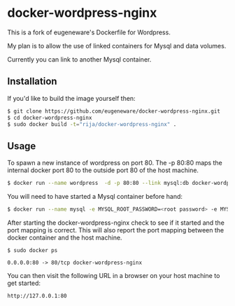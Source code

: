 # docker-wordpress-nginx


This is a fork of eugeneware's Dockerfile for Wordpress.

My plan is to allow the use of linked containers for Mysql and data volumes.

Currently you can link to another Mysql container.


## Installation


If you'd like to build the image yourself then:

```bash
$ git clone https://github.com/eugeneware/docker-wordpress-nginx.git
$ cd docker-wordpress-nginx
$ sudo docker build -t="rija/docker-wordpress-nginx" .
```

## Usage

To spawn a new instance of wordpress on port 80.  The -p 80:80 maps the internal docker port 80 to the outside port 80 of the host machine.

```bash
$ docker run --name wordpress  -d -p 80:80 --link mysql:db docker-wordpress-nginx
```

You will need to have started a Mysql container before hand:

```bash
$ docker run --name mysql -e MYSQL_ROOT_PASSWORD=<root password> -e MYSQL_DATABASE=wordpress -e MYSQL_USER=<user name> -e MYSQL_PASSWORD=<user password> -d mysql:5.5.42
```


After starting the docker-wordpress-nginx check to see if it started and the port mapping is correct.  This will also report the port mapping between the docker container and the host machine.

```
$ sudo docker ps

0.0.0.0:80 -> 80/tcp docker-wordpress-nginx
```

You can then visit the following URL in a browser on your host machine to get started:

```
http://127.0.0.1:80
```
